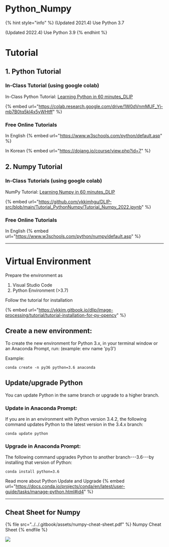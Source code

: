 # Python\_Numpy

{% hint style="info" %}
(Updated 2021.4) Use Python 3.7

(Updated 2022.4) Use Python 3.9
{% endhint %}

# Tutorial

## 1. Python Tutorial


### In-Class Tutorial (using google colab)

In-Class Python Tutorial: [Learning Python in 60 minutes\_DLIP](https://colab.research.google.com/drive/1W0dVnmMUF\_Yj-mb7B0tq5kl4x5yWHtff)

{% embed url="https://colab.research.google.com/drive/1W0dVnmMUF_Yj-mb7B0tq5kl4x5yWHtff" %}


### Free Online Tutorials
In English
{% embed url="https://www.w3schools.com/python/default.asp" %}

In Korean
{% embed url="https://dojang.io/course/view.php?id=7" %}



## 2. Numpy Tutorial

### In-Class Tutorials (using google colab)

NumPy Tutorial: [Learning Numpy in 60 minutes\_DLIP](https://github.com/ykkimhgu/DLIP-src/blob/main/Tutorial\_PythonNumpy/Tutorial\_Numpy\_2022.ipynb)

{% embed url="https://github.com/ykkimhgu/DLIP-src/blob/main/Tutorial_PythonNumpy/Tutorial_Numpy_2022.ipynb" %}

### Free Online Tutorials
In English
{% embed url="https://www.w3schools.com/python/numpy/default.asp" %}


***

# Virtual Environment 
Prepare the environment as

1. Visual Studio Code
2. Python Environment (>3.7)

Follow the tutorial for installation

{% embed url="https://ykkim.gitbook.io/dlip/image-processing/tutorial/tutorial-installation-for-py-opencv" %}

## Create a new environment:

To create the new environment for Python 3.x, in your terminal window or an Anaconda Prompt, run: (example: env name 'py3')

Example:
```
conda create -n py36 python=3.6 anaconda
```

## Update/upgrade Python
You can update Python in the same branch or upgrade to a higher branch.

### Update in Anaconda Prompt: 
If you are in an environment with Python version 3.4.2, the following command updates Python to the latest version in the 3.4.x branch:

```
conda update python
```


### Upgrade in Anaconda Prompt: 

The following command upgrades Python to another branch---3.6---by installing that version of Python:

```
conda install python=3.6
```


Read more about Python Update and Upgrade
{% embed url="https://docs.conda.io/projects/conda/en/latest/user-guide/tasks/manage-python.html#id4" %}



***
## Cheat Sheet for Numpy


{% file src="../../.gitbook/assets/numpy-cheat-sheet.pdf" %}
Numpy Cheat Sheet
{% endfile %}

![](<../../.gitbook/assets/image (79).png>)
